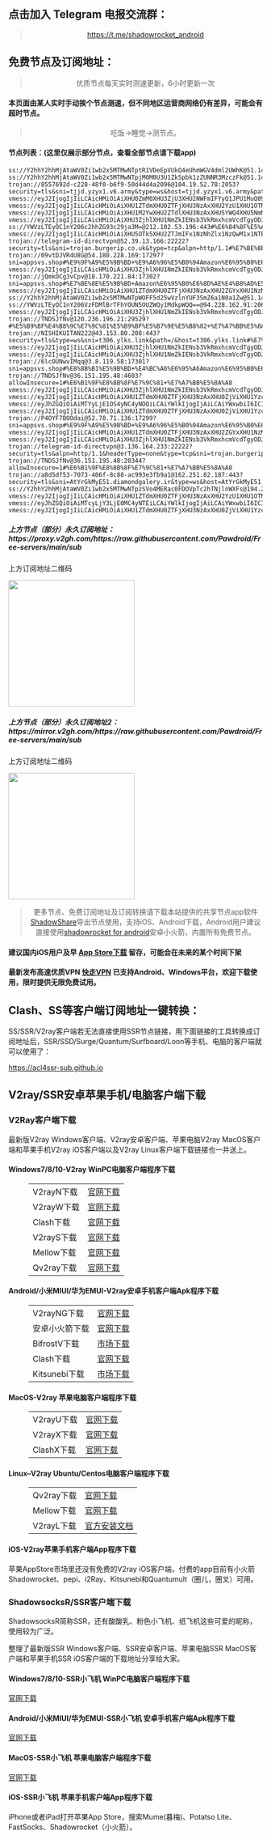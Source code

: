 
<h2>点击加入 Telegram 电报交流群：</h2>
<blockquote>
<p style="text-align: center;"><a href="https://t.me/shadowrocket_android">https://t.me/shadowrocket_android</a></p>
</blockquote>
<h2>免费节点及订阅地址：</h2>
<blockquote>
<p style="text-align: center;">优质节点每天实时测速更新，6小时更新一次</p>
</blockquote>
<h4>本页面由某人实时手动挨个节点测速，但不同地区运营商网络仍有差异，可能会有超时节点。</h4>
<blockquote>
<p style="text-align: center;">吃饭->睡觉->测节点。</p>
</blockquote>
<h4>节点列表：(这里仅展示部分节点，查看全部节点请下载app)</h4>

```trojan://telegram-id-directvpn@54.93.56.162:22222?security=tls&sni=trojan.burgerip.co.uk&type=tcp&alpn=http/1.1#%E5%BE%B7%E5%9B%BD+%E9%BB%91%E6%A3%AE%E5%B7%9E%E6%B3%95%E5%85%B0%E5%85%8B%E7%A6%8FAmazon%E6%95%B0%E6%8D%AE%E4%B8%AD%E5%BF%83
ss://Y2hhY2hhMjAtaWV0Zi1wb2x5MTMwNTptR1VDeEpVUkQ4eUhmWGV4dml2UWhK@51.145.101.254:19054#%E8%8B%B1%E5%9B%BD+%E4%BC%A6%E6%95%A6Microsoft%E5%85%AC%E5%8F%B8
ss://Y2hhY2hhMjAtaWV0Zi1wb2x5MTMwNTpjM0M0U3U1Zk5pbk1zZUNNR3MzczFk@51.145.8.235:9515#%E8%8B%B1%E5%9B%BD+%E4%BC%A6%E6%95%A6Microsoft%E5%85%AC%E5%8F%B8
trojan://8557692d-c228-48f0-b6f9-50d44d4a2096@104.19.52.78:2053?security=tls&sni=tjjd.yzyx1.v6.army&type=ws&host=tjjd.yzyx1.v6.army&path=%2F%3Fed%3D2048%26Telegram%F0%9F%87%A8%F0%9F%87%B3%20%40WangCai2#%E7%BE%8E%E5%9B%BD+CloudFlare%E8%8A%82%E7%82%B9
vmess://eyJ2IjogIjIiLCAicHMiOiAiXHU0ZmM0XHU3ZjU3XHU2NWFmIFYyQ1JPU1MuQ09NIiwgImFkZCI6ICIzMS4xOTIuMjM0LjciLCAicG9ydCI6ICIxMjk1NCIsICJ0eXBlIjogIm5vbmUiLCAiaWQiOiAiODI1OWNiMWMtZGQ2Yy00NzM5LTljODgtYWY1NTBkOTc3NTI1IiwgImFpZCI6ICIwIiwgIm5ldCI6ICJ0Y3AiLCAicGF0aCI6ICIvIiwgImhvc3QiOiAiIiwgInRscyI6ICJ0bHMifQ==
vmess://eyJ2IjogIjIiLCAicHMiOiAiXHU1ZTdmXHU0ZTFjXHU3NzAxXHU2YzU1XHU1OTM0XHU1ZTAyIFx1NzlmYlx1NTJhOCIsICJhZGQiOiAiMTgzLjI0MC4xNzkuMjA3IiwgInBvcnQiOiAzMDAxMywgImlkIjogIjViZDU4OTlhLTRiNzgtNGQ3NS04NTcwLTRkMjFiNDM0MjJjNCIsICJhaWQiOiAwLCAic2N5IjogImF1dG8iLCAibmV0IjogInRjcCIsICJ0bHMiOiAiIn0=
vmess://eyJ2IjogIjIiLCAicHMiOiAiXHU1M2YwXHU2ZTdlXHU3NzAxXHU5YWQ4XHU5NmM0XHU1ZTAyIFx1NGUyZFx1NTM0ZVx1NzUzNVx1NGZlMSIsICJhZGQiOiAiNjEuMjI3LjIzMC4xNyIsICJwb3J0IjogIjQ0MyIsICJhaWQiOiAwLCAic2N5IjogImF1dG8iLCAibmV0IjogIndzIiwgInR5cGUiOiAibm9uZSIsICJ0bHMiOiAiIiwgImlkIjogIjhhOTNhNjE2LTYwNDItNDlhZi04MDBiLWRiZTg2OTA4MDFiNCIsICJzbmkiOiAiIiwgImhvc3QiOiAiIiwgInBhdGgiOiAiIn0=
vmess://eyJ2IjogIjIiLCAicHMiOiAiXHU3ZjhlXHU1NmZkIENsb3VkRmxhcmVcdTgyODJcdTcwYjkiLCAiYWRkIjogInJ1c3NpYS5jb20iLCAicG9ydCI6ICIyMDk1IiwgInR5cGUiOiAibm9uZSIsICJpZCI6ICI2NGE1N2I1Zi00NWUwLTQwYzMtODMxNi05N2QwZmY1M2ZkOTYiLCAiYWlkIjogIjAiLCAibmV0IjogIndzIiwgInBhdGgiOiAiL2FwaS92My9kb3dubG9hZC5nZXRGaWxlIiwgImhvc3QiOiAic3NzdWIudjIuMDAxLnNzcnN1Yi5jb20iLCAidGxzIjogIiJ9
ss://YWVzLTEyOC1nY206c2hhZG93c29ja3M=@212.102.53.196:443#%E6%84%8F%E5%A4%A7%E5%88%A9+V2CROSS.COM
vmess://eyJ2IjogIjIiLCAicHMiOiAiXHU5OTk5XHU2ZTJmIFx1NzNhZlx1NzQwM1x1NTE2OFx1NTdkZlx1NzUzNVx1OGJhZiIsICJhZGQiOiAiMjEwLjMuMTU5LjIyNCIsICJwb3J0IjogIjEyOTA5IiwgInR5cGUiOiAiYXV0byIsICJpZCI6ICI4MjU5Y2IxYy1kZDZjLTQ3MzktOWM4OC1hZjU1MGQ5Nzc1MjUiLCAiYWlkIjogIjAiLCAibmV0IjogIndzIiwgInBhdGgiOiAiLyIsICJob3N0IjogIiIsICJ0bHMiOiAidGxzIn0=
trojan://telegram-id-directvpn@52.39.13.166:22222?security=tls&sni=trojan.burgerip.co.uk&type=tcp&alpn=http/1.1#%E7%BE%8E%E5%9B%BD+%E4%BF%84%E5%8B%92%E5%86%88%E5%B7%9E%E6%B3%A2%E7%89%B9%E5%85%B0Amazon%E6%95%B0%E6%8D%AE%E4%B8%AD%E5%BF%83
trojan://09vtDJVR4U8G@54.180.228.169:17297?sni=appsvs.shop#%E9%9F%A9%E5%9B%BD+%E9%A6%96%E5%B0%94Amazon%E6%95%B0%E6%8D%AE%E4%B8%AD%E5%BF%83
vmess://eyJ2IjogIjIiLCAicHMiOiAiXHU3ZjhlXHU1NmZkIENsb3VkRmxhcmVcdTgyODJcdTcwYjkiLCAiYWRkIjogIjE3Mi42Ny4xNjQuNzgiLCAicG9ydCI6IDIwNTIsICJpZCI6ICJjMjg2ZGFhMi01OWRlLTQ1NWMtOGRlOC1lYzAzMmI2Y2UyZTgiLCAiYWlkIjogMCwgInNjeSI6ICJhdXRvIiwgIm5ldCI6ICJ3cyIsICJob3N0IjogImluMy53aXNoLm1sIiwgInBhdGgiOiAiLyIsICJ0bHMiOiAiIn0=
trojan://jQmkOCg3vCpv@18.170.221.84:17302?sni=appsvs.shop#%E7%BE%8E%E5%9B%BD+Amazon%E6%95%B0%E6%8D%AE%E4%B8%AD%E5%BF%83
vmess://eyJ2IjogIjIiLCAicHMiOiAiXHU1ZTdmXHU0ZTFjXHU3NzAxXHU2ZGYxXHU1NzMzXHU1ZTAyIFx1NzlmYlx1NTJhOCIsICJhZGQiOiAiMTgzLjIzMi4xNDIuNDciLCAicG9ydCI6ICIxNjYzMiIsICJhaWQiOiAwLCAic2N5IjogImF1dG8iLCAibmV0IjogIndzIiwgInR5cGUiOiAibm9uZSIsICJ0bHMiOiAiIiwgImlkIjogImQ5YTlkNTA4LTY3ZTEtNDkyOS04YmVhLTg3MzNkNWEzMGM5MyIsICJzbmkiOiAiIiwgImhvc3QiOiAiZWUxNjgzY2I2NmY4M2ExZDQ1ZTVmZGYyZTdiZGM3ZGQubW9iZ3NsYi50YmNhY2hlLmNvbSIsICJwYXRoIjogIi8ifQ==
ss://Y2hhY2hhMjAtaWV0Zi1wb2x5MTMwNTpWOFF5d25wVzlnYUF3SmZ6a1N0a1Zw@51.145.96.134:18869#%E8%8B%B1%E5%9B%BD+%E4%BC%A6%E6%95%A6Microsoft%E5%85%AC%E5%8F%B8
ss://YWVzLTEyOC1nY206VzFDMlBrTFhYOUN5OUZWQy1MdkpWQQ==@94.228.162.91:2060#%E4%BF%84%E7%BD%97%E6%96%AF+V2CROSS.COM
vmess://eyJ2IjogIjIiLCAicHMiOiAiXHU3ZjhlXHU1NmZkIENsb3VkRmxhcmVcdTgyODJcdTcwYjkiLCAiYWRkIjogIjE3Mi42Ny4xMzAuMTQwIiwgInBvcnQiOiAyMDgyLCAiaWQiOiAiMTEyYWMzNmYtM2Y1My00ZTI2LTgzNzEtZDI1YzAyOGUxYjlhIiwgImFpZCI6IDAsICJzY3kiOiAiYXV0byIsICJuZXQiOiAid3MiLCAiaG9zdCI6ICJzMWMudjIudjAwMXNzcy54eXoiLCAicGF0aCI6ICIvIiwgInRscyI6ICIifQ==
trojan://TNDSJfNv@120.236.196.21:29529?#%E5%B9%BF%E4%B8%9C%E7%9C%81%E5%B9%BF%E5%B7%9E%E5%B8%82+%E7%A7%BB%E5%8A%A8
trojan://NISHIKUITAN222@43.153.80.208:443?security=tls&type=ws&sni=t306.ylks.link&path=/&host=t306.ylks.link#%E7%BE%8E%E5%9B%BD%E5%8A%A0%E5%88%A9%E7%A6%8F%E5%B0%BC%E4%BA%9A%E5%B7%9E%E5%9C%A3%E5%85%8B%E6%8B%89%E6%8B%89+%E8%85%BE%E8%AE%AF%E4%BA%91
vmess://eyJ2IjogIjIiLCAicHMiOiAiXHU3ZjhlXHU1NmZkIENsb3VkRmxhcmVcdTgyODJcdTcwYjkiLCAiYWRkIjogIjEwNC4yMS44LjE1NyIsICJwb3J0IjogIjIwODIiLCAiaWQiOiAiMTEyYWMzNmYtM2Y1My00ZTI2LTgzNzEtZDI1YzAyOGUxYjlhIiwgImFpZCI6ICIwIiwgInNjeSI6ICJhdXRvIiwgIm5ldCI6ICJ3cyIsICJ0eXBlIjogIm5vbmUiLCAiaG9zdCI6ICJzMWMudjIudjAwMXNzcy54eXoiLCAicGF0aCI6ICIvIiwgInRscyI6ICIiLCAic25pIjogIiIsICJhbHBuIjogIiJ9
vmess://eyJ2IjogIjIiLCAicHMiOiAiXHU3ZjhlXHU1NmZkIENsb3VkRmxhcmVcdTgyODJcdTcwYjkiLCAiYWRkIjogIjEwNC4yMS4yMy4yMzEiLCAicG9ydCI6ICIyMDk1IiwgImlkIjogIjdhNzM3ZjQxLWI3OTItNDI2MC05NGZmLTNkODY0ZGE2N2I4MCIsICJhaWQiOiAiMCIsICJzY3kiOiAiYXV0byIsICJuZXQiOiAid3MiLCAidHlwZSI6ICJub25lIiwgImhvc3QiOiAiZmNkbi5mbGhhLnJ1IiwgInBhdGgiOiAiLyIsICJ0bHMiOiAiIiwgInNuaSI6ICIiLCAiYWxwbiI6ICIifQ==
trojan://6lcOUNwvIMqq@3.8.119.58:17301?sni=appsvs.shop#%E8%8B%B1%E5%9B%BD+%E4%BC%A6%E6%95%A6Amazon%E6%95%B0%E6%8D%AE%E4%B8%AD%E5%BF%83
trojan://TNDSJfNv@36.151.195.48:4603?allowInsecure=1#%E6%B1%9F%E8%8B%8F%E7%9C%81+%E7%A7%BB%E5%8A%A8
vmess://eyJ2IjogIjIiLCAicHMiOiAiXHU3ZjhlXHU1NmZkIENsb3VkRmxhcmVcdTgyODJcdTcwYjkiLCAiYWRkIjogIjE2Mi4xNTkuOS41NSIsICJwb3J0IjogIjgwIiwgInR5cGUiOiAibm9uZSIsICJpZCI6ICI5MTMzYWYxYi03MmUzLTQwYjItYzgxMS00NWFjYWFiZDBmZjAiLCAiYWlkIjogIjAiLCAibmV0IjogIndzIiwgInBhdGgiOiAiLz9lZD0yMDQ4IiwgImhvc3QiOiAiaGluZXQuYWxpcGF5Lm92aCIsICJ0bHMiOiAiIn0=
vmess://eyJ2IjogIjIiLCAicHMiOiAiXHU1ZTdmXHU0ZTFjXHU3NzAxXHU0ZjViXHU1YzcxXHU1ZTAyIFx1NzlmYlx1NTJhOCIsICJhZGQiOiAiMTgzLjIzMi4xNzAuNDciLCAicG9ydCI6IDE1NjExLCAiYWlkIjogMCwgInNjeSI6ICJhdXRvIiwgIm5ldCI6ICJ0Y3AiLCAidHlwZSI6ICJub25lIiwgInRscyI6ICIiLCAiaWQiOiAiYWFhYWFhYWEtYWFhYS1hYWFhLWFhYWEtZGFhYWFhYWFhYWFkIn0=
vmess://eyJhZGQiOiAiMTYyLjE1OS4yNC4yNDQiLCAiYWlkIjogIjAiLCAiYWxwbiI6ICIiLCAiZnAiOiAiIiwgImhvc3QiOiAidHJ0LmJtcG9sb3Rvbi5pciIsICJpZCI6ICI4Mjk1YTcyMi1kZjlkLTRlYWUtOTdlOS00ODhiMGE3ZDQ1ODMiLCAibmV0IjogIndzIiwgInBhdGgiOiAiL1YycmF5Lm1vdG9yY3ljbGVzP2VkPTgwIiwgInBvcnQiOiAiODg4MCIsICJwcyI6ICJcdTdmOGVcdTU2ZmQgQ2xvdWRGbGFyZSIsICJzY3kiOiAiYXV0byIsICJzbmkiOiAiIiwgInRscyI6ICJub25lIiwgInR5cGUiOiAiIiwgInYiOiAiMiJ9
vmess://eyJ2IjogIjIiLCAicHMiOiAiXHU1ZTdmXHU0ZTFjXHU3NzAxXHU0ZjViXHU1YzcxXHU1ZTAyIFx1NzlmYlx1NTJhOCIsICJhZGQiOiAiMTgzLjIzMi4xOTkuNjEiLCAicG9ydCI6ICIxNTYwMyIsICJpZCI6ICJhYWFhYWFhYS1hYWFhLWFhYWEtYWFhYS1kYWFhYWFhYWFhYWQiLCAiYWlkIjogIjAiLCAic2N5IjogImF1dG8iLCAibmV0IjogInRjcCIsICJ0eXBlIjogIm5vbmUiLCAiaG9zdCI6ICIiLCAicGF0aCI6ICIiLCAidGxzIjogIiIsICJzbmkiOiAiIiwgImFscG4iOiAiIn0=
trojan://P4OYF7BOOdai@52.78.71.136:17299?sni=appsvs.shop#%E9%9F%A9%E5%9B%BD+%E9%A6%96%E5%B0%94Amazon%E6%95%B0%E6%8D%AE%E4%B8%AD%E5%BF%83
vmess://eyJ2IjogIjIiLCAicHMiOiAiXHU1ZTdmXHU0ZTFjXHU3NzAxXHU2ZGYxXHU1NzMzXHU1ZTAyIFx1NzlmYlx1NTJhOCIsICJhZGQiOiAiMTgzLjIzMi4xNDIuMTc5IiwgInBvcnQiOiAiNjEwMDIiLCAiYWlkIjogMCwgInNjeSI6ICJhdXRvIiwgIm5ldCI6ICJ0Y3AiLCAidHlwZSI6ICJub25lIiwgInRscyI6ICIiLCAiaWQiOiAiYWFhYWFhYWEtYWFhYS1hYWFhLWFhYWEtZGFhYWFhYWFhYWFkIiwgInNuaSI6ICIifQ==
vmess://eyJ2IjogIjIiLCAicHMiOiAiXHU3ZjhlXHU1NmZkIENsb3VkRmxhcmVcdTgyODJcdTcwYjkiLCAiYWRkIjogIjE3Mi42Ny4yMDQuODQiLCAicG9ydCI6ICIyMDk2IiwgImlkIjogIjAyYjNlYzhmLWY1NjgtNDdjOC05NzQ2LWZhOWEyNGU1NDdkNiIsICJhaWQiOiAiMCIsICJzY3kiOiAiYXV0byIsICJuZXQiOiAiZ3JwYyIsICJ0eXBlIjogImd1biIsICJob3N0IjogIiIsICJwYXRoIjogIkZyZWV2cG5ob21lcyIsICJ0bHMiOiAidGxzIiwgInNuaSI6ICJmcmFnbWVudC5tem9sZmFnaGFyaS5ob21lcyIsICJ0ZXN0X25hbWUiOiAiVVNcdTdmOGVcdTU2ZmQzMiJ9
trojan://telegram-id-directvpn@3.136.164.233:22222?security=tls&alpn=http/1.1&headerType=none&type=tcp&sni=trojan.burgerip.co.uk#%E7%BE%8E%E5%9B%BD+Amazon+EC2%E6%9C%8D%E5%8A%A1%E5%99%A8
trojan://TNDSJfNv@36.151.195.48:20344?allowInsecure=1#%E6%B1%9F%E8%8B%8F%E7%9C%81+%E7%A7%BB%E5%8A%A8
trojan://a8d5df53-7073-406f-8c88-ac993e3fb9a1@162.251.82.187:443?security=tls&sni=AtYrGkMyE51.diamondgalery.ir&type=ws&host=AtYrGkMyE51.diamondgalery.ir&path=%2FU13Hsk6pJ3kV6p1uO5Avv&fp=chrome&alpn=http/1.1#%E7%BE%8E%E5%9B%BD+V2CROSS.COM
ss://Y2hhY2hhMjAtaWV0Zi1wb2x5MTMwNTpzSVo4MERac0FDOVpTc2hTNjlnWXFs@194.26.229.18:50744#%E8%8D%B7%E5%85%B0+V2CROSS.COM
vmess://eyJ2IjogIjIiLCAicHMiOiAiXHU1ZTdmXHU0ZTFjXHU3NzAxXHU2YzU1XHU1OTM0XHU1ZTAyIFx1NzlmYlx1NTJhOCIsICJhZGQiOiAiMTgzLjI0MC4xNzkuMjA3IiwgInBvcnQiOiAiMzAxMjciLCAiaWQiOiAiNWJkNTg5OWEtNGI3OC00ZDc1LTg1NzAtNGQyMWI0MzQyMmM0IiwgImFpZCI6ICIwIiwgInNjeSI6ICJhdXRvIiwgIm5ldCI6ICJ0Y3AiLCAidHlwZSI6ICJub25lIiwgImhvc3QiOiAiIiwgInBhdGgiOiAiIiwgInRscyI6ICIiLCAic25pIjogIiIsICJhbHBuIjogIiJ9
vmess://eyJhZGQiOiAiMTcyLjY3LjE0MC4yNTEiLCAiYWlkIjogIjAiLCAiYWxwbiI6ICIiLCAiZnAiOiAiIiwgImhvc3QiOiAiZGUwMS5hcHBsZWlkLmJmIiwgImlkIjogImI0ZjI4M2ZiLThjZWUtNDZhOC1iM2M5LTNjY2I3NGQ5YzE1ZiIsICJuZXQiOiAid3MiLCAicGF0aCI6ICIvd3M/ZWQ9MjA0OCIsICJwb3J0IjogIjIwODYiLCAicHMiOiAiXHU3ZjhlXHU1NmZkIENsb3VkRmxhcmVcdTgyODJcdTcwYjkiLCAic2N5IjogImF1dG8iLCAic25pIjogIiIsICJ0bHMiOiAiIiwgInR5cGUiOiAiIiwgInYiOiAiMiJ9
vmess://eyJ2IjogIjIiLCAicHMiOiAiXHU1ZTdmXHU0ZTFjXHU3NzAxXHU0ZjViXHU1YzcxXHU1ZTAyIFx1NzlmYlx1NTJhOCIsICJhZGQiOiAiMTgzLjIzMi4xOTkuMjgiLCAicG9ydCI6ICIxNTYwMyIsICJpZCI6ICJhYWFhYWFhYS1hYWFhLWFhYWEtYWFhYS1kYWFhYWFhYWFhYWQiLCAiYWlkIjogIjAiLCAic2N5IjogImF1dG8iLCAibmV0IjogInRjcCIsICJ0eXBlIjogIm5vbmUiLCAiaG9zdCI6ICIiLCAicGF0aCI6ICIiLCAidGxzIjogIiIsICJzbmkiOiAiIiwgInRlc3RfbmFtZSI6ICJcdWQ4M2NcdWRkZThcdWQ4M2NcdWRkZjNcdTVlN2ZcdTRlMWM1In0=
```
<h5>上方节点（部分）永久订阅地址：https://proxy.v2gh.com/https://raw.githubusercontent.com/Pawdroid/Free-servers/main/sub</h5>
<p>上方订阅地址二维码</p>
<img src='https://raw.githubusercontent.com/Pawdroid/Free-servers/main/sub.png' width=250 height=250>
<h5>上方节点（部分）永久订阅地址2：https://mirror.v2gh.com/https://raw.githubusercontent.com/Pawdroid/Free-servers/main/sub</h5>
<p>上方订阅地址二维码</p>
<img src='https://raw.githubusercontent.com/Pawdroid/Free-servers/main/sub2.png' width=250 height=250>
<blockquote style='text-align: center;'>更多节点、免费订阅地址及订阅转换请下载本站提供的共享节点app软件<a href='https://shadowsharing.com'>ShadowShare</a>导出节点使用，支持iOS、Android下载，Android用户建议直接使用<a href='https://github.com/Pawdroid/shadowrocket_for_android'>shadowrocket for android</a>安卓小火箭，内置所有免费节点。</blockquote>
<h4>建议国内iOS用户及早 <a href='https://apps.apple.com/cn/app/shadowshare/id1612647259'>App Store下载</a> 留存，可能会在未来的某个时间下架</h4>

<h4>最新发布高速优质VPN <a href='https://letsgovpn.com'>快走VPN</a> 已支持Android、Windows平台，欢迎下载使用，限时提供无限免费试用。</h4>

<div class="nv-content-wrap entry-content">
<h2>Clash、SS等客户端订阅地址一键转换：</h2>
<p>SS/SSR/V2ray客户端若无法直接使用SSR节点链接，用下面链接的工具转换成订阅地址后，SSR/SSD/Surge/Quantum/Surfboard/Loon等手机、电脑的客户端就可以使用了：</p>
<p><a href="https://acl4ssr-sub.github.io" target="_blank" rel="noreferrer noopener nofollow">https://acl4ssr-sub.github.io</a></p>
<h2>V2ray/SSR安卓苹果手机/电脑客户端下载</h2>
<h3>V2Ray客户端下载</h3>
<p>最新版V2ray Windows客户端、V2ray安卓客户端、苹果电脑V2ray MacOS客户端和苹果手机V2ray iOS客户端以及V2ray Linux客户端下载链接也一并送上。</p>
<h4>Windows7/8/10-<strong>V2ray WinPC电脑客户端</strong>程序下载</h4>
<figure class="wp-block-table alignwide is-style-stripes"><table><tbody><tr><td>V2rayN下载</td><td><a href="https://github.com/2dust/v2rayN/releases" target="_blank" rel="noreferrer noopener">官网下载</a></td></tr><tr><td>V2rayW下载</td><td><a href="https://github.com/Cenmrev/V2RayW/releases" target="_blank" rel="noreferrer noopener">官网下载</a></td></tr><tr><td>Clash下载</td><td><a href="https://github.com/Fndroid/clash_for_windows_pkg/releases" target="_blank" rel="noreferrer noopener">官网下载</a></td></tr><tr><td>V2rayS下载</td><td><a href="https://github.com/Shinlor/V2RayS/releases" target="_blank" rel="noreferrer noopener">官网下载</a></td></tr><tr><td>Mellow下载</td><td><a href="https://github.com/mellow-io/mellow/releases" target="_blank" rel="noreferrer noopener">官网下载</a></td></tr><tr><td>Qv2ray下载</td><td><a href="https://github.com/Qv2ray/Qv2ray" target="_blank" rel="noreferrer noopener">官网下载</a></td></tr></tbody></table></figure>
<h4><strong>Android/小米MIUI/华为EMUI-V2ray安卓手机客户端</strong>Apk程序下载</h4>
<figure class="wp-block-table alignwide is-style-stripes"><table><tbody><tr><td>V2rayNG下载</td><td><a href="https://github.com/2dust/v2rayNG/releases" target="_blank" rel="noreferrer noopener">官网下载</a></td></tr><tr><td>安卓小火箭下载</td><td><a href="https://github.com/Pawdroid/shadowrocket_for_android/releases" target="_blank" rel="noreferrer noopener">官网下载</a></td></tr><tr><td>BifrostV下载</td><td><a rel="noreferrer noopener" href="https://www.appsapk.com/downloading/latest/com.github.dawndiy.bifrostv-0.6.8.apk" target="_blank">市场下载</a></td></tr><tr><td>Clash下载</td><td><a href="https://github.com/Kr328/ClashForAndroid/releases" target="_blank" rel="noreferrer noopener">官网下载</a></td></tr><tr><td>Kitsunebi下载</td><td><a rel="noreferrer noopener" href="https://apkpure.com/kitsunebi/fun.kitsunebi.kitsunebi4android" target="_blank">市场下载</a></td></tr></tbody></table></figure>
<h4><strong>MacOS-V2ray <strong>苹果电脑</strong>客户端</strong>程序下载</h4>
<figure class="wp-block-table alignwide is-style-stripes"><table><tbody><tr><td>V2rayU下载</td><td><a href="https://github.com/yanue/V2rayU/releases" target="_blank" rel="noreferrer noopener">官网下载</a></td></tr><tr><td>V2rayX下载</td><td><a href="https://github.com/Cenmrev/V2RayX/releases" target="_blank" rel="noreferrer noopener">官网下载</a></td></tr><tr><td>ClashX下载</td><td><a href="https://github.com/yichengchen/clashX/releases" target="_blank" rel="noreferrer noopener">官网下载</a></td></tr></tbody></table></figure>
<h4><strong>Linux</strong>–<strong>V2ray Ubuntu/Centos电脑客户端</strong>程序下载</h4>
<figure class="wp-block-table alignwide is-style-stripes"><table><tbody><tr><td>Qv2ray下载</td><td><a href="https://github.com/Qv2ray/Qv2ray" target="_blank" rel="noreferrer noopener">官网下载</a></td></tr><tr><td>Mellow下载</td><td><a href="https://github.com/mellow-io/mellow/releases" target="_blank" rel="noreferrer noopener">官网下载</a></td></tr><tr><td>V2rayL下载</td><td><a rel="noreferrer noopener" href="https://github.com/jiangxufeng/v2rayL" target="_blank">官方安装文档</a></td></tr></tbody></table></figure>
<h4>iOS-<strong>V2ray苹果<strong>手机客户端</strong>App程序</strong>下载</h4>
<p>苹果AppStore市场里还没有免费的V2ray iOS客户端，付费的app目前有小火箭Shadowrocket、pepi、i2Ray、Kitsunebi和Quantumult（圈儿，圈叉）可用。</p>
<h3>ShadowsocksR/SSR客户端下载</h3>
<p>ShadowsocksR简称SSR，还有酸酸乳、粉色小飞机、纸飞机这些可爱的昵称，使用较为广泛。</p>
<p>整理了最新版SSR Windows客户端、SSR安卓客户端、苹果电脑SSR MacOS客户端和苹果手机SSR iOS客户端的下载地址分享给大家。</p>
<h4><strong>Windows7/8/10-<strong>SSR小飞机 WinPC电脑客户端</strong>程序下载</strong></h4>
<p><a rel="noreferrer noopener" href="https://github.com/shadowsocksrr/shadowsocksr-csharp/releases" target="_blank">官网下载</a></p>
<h4><strong><strong>Android/小米MIUI/华为EMUI-SSR小飞机 安卓手机客户端</strong>Apk程序下载</strong></h4>
<p><a rel="noreferrer noopener" href="https://github.com/shadowsocksrr/shadowsocksr-android/releases" target="_blank">官网下载</a></p>
<h4><strong><strong>MacOS-SSR小飞机 苹果电脑客户端</strong>程序下载</strong></h4>
<p><a href="https://github.com/qinyuhang/ShadowsocksX-NG-R/releases" target="_blank" rel="noreferrer noopener">官网下载</a></p>
<h4><strong>iOS-<strong>SSR小飞机 苹果手机客户端App程序</strong></strong>下载</h4>
<p>iPhone或者iPad打开苹果App Store，搜索Mume(暮梅)、Potatso Lite、FastSocks、Shadowrocket（小火箭）。</p>
